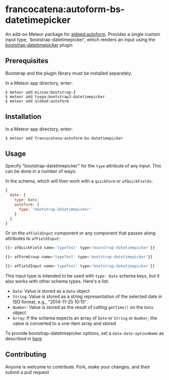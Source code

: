 francocatena:autoform-bs-datetimepicker
=========================

An add-on Meteor package for
[aldeed:autoform](https://github.com/aldeed/meteor-autoform).
Provides a single custom input type, 'bootstrap-datetimepicker',
which renders an input using the
[bootstrap-datetimepicker](https://github.com/Eonasdan/bootstrap-datetimepicker) plugin

## Prerequisites

Bootstrap and the plugin library must be installed separately.

In a Meteor app directory, enter:

```
$ meteor add mizzao:bootstrap-3
$ meteor add tsega:bootstrap3-datetimepicker
$ meteor add aldeed:autoform
```

## Installation

In a Meteor app directory, enter:

```
$ meteor add francocatena:autoform-bs-datetimepicker
```

## Usage

Specify "bootstrap-datetimepicker" for the `type` attribute of any input. This can be done in a number of ways:

In the schema, which will then work with a `quickForm` or `afQuickFields`:

```js
{
  date: {
    type: Date,
    autoform: {
      type: 'bootstrap-datetimepicker'
    }
  }
}
```

Or on the `afFieldInput` component or any component that passes along attributes to `afFieldInput`:

```js
{{> afQuickField name='typeTest' type='bootstrap-datetimepicker'}}

{{> afFormGroup name='typeTest' type='bootstrap-datetimepicker'}}

{{> afFieldInput name='typeTest' type='bootstrap-datetimepicker'}}
```

This input type is intended to be used with `type: Date` schema keys, but it also works with other schema types. Here's a list:

* `Date`: Value is stored as a `Date` object
* `String`: Value is stored as a string representation of the selected date in ISO format, e.g., "2014-11-25 10:15".
* `Number`: Value is stored as the result of calling `getTime()` on the `Date` object
* `Array`: If the schema expects an array of `Date` or `String` or `Number`, the value is converted to a one-item array and stored

To provide bootstrap-datetimepicker options, set a `data-date-optionName` as described in [here](http://eonasdan.github.io/bootstrap-datetimepicker/#options)

## Contributing

Anyone is welcome to contribute. Fork, make your changes, and then submit a pull request
